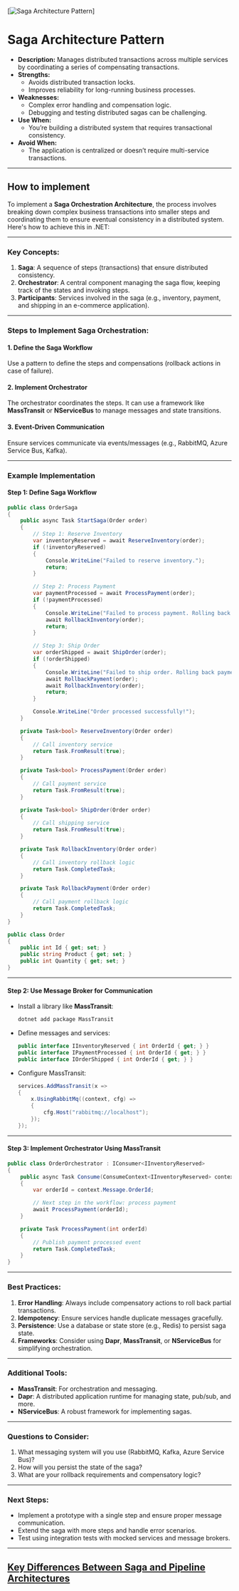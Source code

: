 [![Saga Architecture Pattern](/assets/images/saga-orchestrator.png)]

# **Saga Architecture Pattern**
   - **Description:** Manages distributed transactions across multiple services by coordinating a series of compensating transactions.
   - **Strengths:**
     - Avoids distributed transaction locks.
     - Improves reliability for long-running business processes.
   - **Weaknesses:**
     - Complex error handling and compensation logic.
     - Debugging and testing distributed sagas can be challenging.
   - **Use When:**
     - You’re building a distributed system that requires transactional consistency.
   - **Avoid When:**
     - The application is centralized or doesn’t require multi-service transactions.
---
## How to implement

To implement a **Saga Orchestration Architecture**, the process involves breaking down complex business transactions into smaller steps and coordinating them to ensure eventual consistency in a distributed system. Here's how to achieve this in .NET:

---

### Key Concepts:
1. **Saga**: A sequence of steps (transactions) that ensure distributed consistency.
2. **Orchestrator**: A central component managing the saga flow, keeping track of the states and invoking steps.
3. **Participants**: Services involved in the saga (e.g., inventory, payment, and shipping in an e-commerce application).

---

### Steps to Implement Saga Orchestration:

#### 1. **Define the Saga Workflow**
   Use a pattern to define the steps and compensations (rollback actions in case of failure).

#### 2. **Implement Orchestrator**
   The orchestrator coordinates the steps. It can use a framework like **MassTransit** or **NServiceBus** to manage messages and state transitions.

#### 3. **Event-Driven Communication**
   Ensure services communicate via events/messages (e.g., RabbitMQ, Azure Service Bus, Kafka).

---

### Example Implementation

#### **Step 1: Define Saga Workflow**

```csharp
public class OrderSaga
{
    public async Task StartSaga(Order order)
    {
        // Step 1: Reserve Inventory
        var inventoryReserved = await ReserveInventory(order);
        if (!inventoryReserved)
        {
            Console.WriteLine("Failed to reserve inventory.");
            return;
        }

        // Step 2: Process Payment
        var paymentProcessed = await ProcessPayment(order);
        if (!paymentProcessed)
        {
            Console.WriteLine("Failed to process payment. Rolling back inventory...");
            await RollbackInventory(order);
            return;
        }

        // Step 3: Ship Order
        var orderShipped = await ShipOrder(order);
        if (!orderShipped)
        {
            Console.WriteLine("Failed to ship order. Rolling back payment...");
            await RollbackPayment(order);
            await RollbackInventory(order);
            return;
        }

        Console.WriteLine("Order processed successfully!");
    }

    private Task<bool> ReserveInventory(Order order)
    {
        // Call inventory service
        return Task.FromResult(true);
    }

    private Task<bool> ProcessPayment(Order order)
    {
        // Call payment service
        return Task.FromResult(true);
    }

    private Task<bool> ShipOrder(Order order)
    {
        // Call shipping service
        return Task.FromResult(true);
    }

    private Task RollbackInventory(Order order)
    {
        // Call inventory rollback logic
        return Task.CompletedTask;
    }

    private Task RollbackPayment(Order order)
    {
        // Call payment rollback logic
        return Task.CompletedTask;
    }
}

public class Order
{
    public int Id { get; set; }
    public string Product { get; set; }
    public int Quantity { get; set; }
}
```

---

#### **Step 2: Use Message Broker for Communication**

- Install a library like **MassTransit**:
  ```bash
  dotnet add package MassTransit
  ```

- Define messages and services:
  ```csharp
  public interface IInventoryReserved { int OrderId { get; } }
  public interface IPaymentProcessed { int OrderId { get; } }
  public interface IOrderShipped { int OrderId { get; } }
  ```

- Configure MassTransit:
  ```csharp
  services.AddMassTransit(x =>
  {
      x.UsingRabbitMq((context, cfg) =>
      {
          cfg.Host("rabbitmq://localhost");
      });
  });
  ```

---

#### **Step 3: Implement Orchestrator Using MassTransit**

```csharp
public class OrderOrchestrator : IConsumer<IInventoryReserved>
{
    public async Task Consume(ConsumeContext<IInventoryReserved> context)
    {
        var orderId = context.Message.OrderId;

        // Next step in the workflow: process payment
        await ProcessPayment(orderId);
    }

    private Task ProcessPayment(int orderId)
    {
        // Publish payment processed event
        return Task.CompletedTask;
    }
}
```

---

### Best Practices:
1. **Error Handling**: Always include compensatory actions to roll back partial transactions.
2. **Idempotency**: Ensure services handle duplicate messages gracefully.
3. **Persistence**: Use a database or state store (e.g., Redis) to persist saga state.
4. **Frameworks**: Consider using **Dapr**, **MassTransit**, or **NServiceBus** for simplifying orchestration.

---

### Additional Tools:
- **MassTransit**: For orchestration and messaging.
- **Dapr**: A distributed application runtime for managing state, pub/sub, and more.
- **NServiceBus**: A robust framework for implementing sagas.

---

### Questions to Consider:
1. What messaging system will you use (RabbitMQ, Kafka, Azure Service Bus)?
2. How will you persist the state of the saga?
3. What are your rollback requirements and compensatory logic?

---

### Next Steps:
- Implement a prototype with a single step and ensure proper message communication.
- Extend the saga with more steps and handle error scenarios.
- Test using integration tests with mocked services and message brokers.
---
## [Key Differences Between Saga and Pipeline Architectures](https://github.com/ZHEAISNSAABN/AI-Curated-Architectures/blob/main/Pipeline-Oriented%20Microservices/Pipeline%20VS%20Saga%20Architecture.md#key-differences-between-saga-and-pipeline-architectures)
